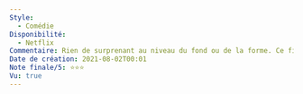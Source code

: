 ```yaml
---
Style:
  - Comédie
Disponibilité:
  - Netflix
Commentaire: Rien de surprenant au niveau du fond ou de la forme. Ce film est drôle sans aucun doute, mais c'est pas du grand art. J'aime bien Ed Helms dans ce rôle.
Date de création: 2021-08-02T00:01
Note finale/5: ⭐⭐⭐
Vu: true
---
```

